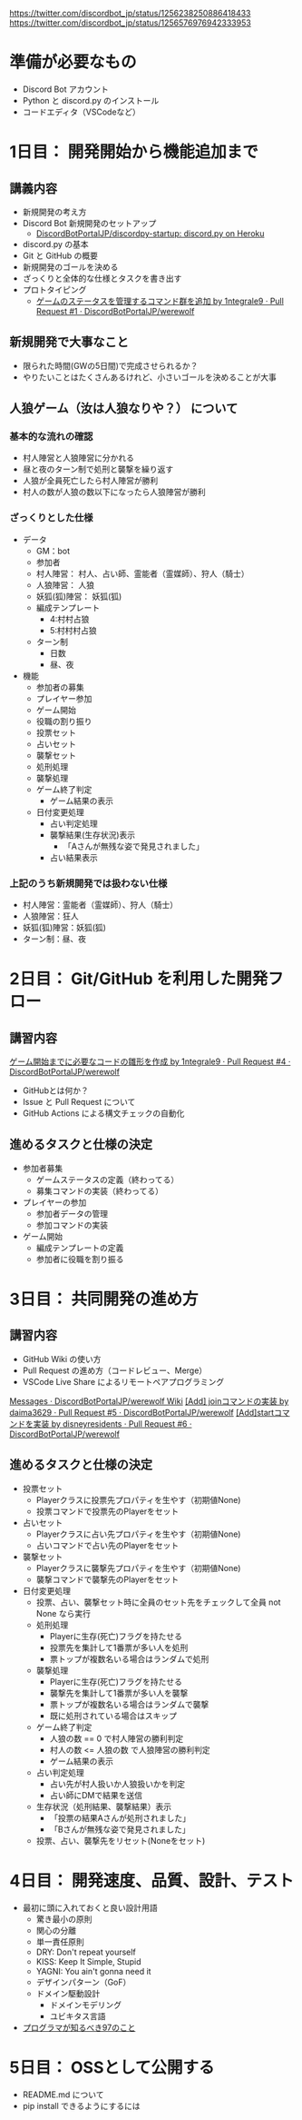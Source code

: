 https://twitter.com/discordbot_jp/status/1256238250886418433
https://twitter.com/discordbot_jp/status/1256576976942333953

# 準備が必要なもの

- Discord Bot アカウント
- Python と discord.py のインストール
- コードエディタ（VSCodeなど）

# 1日目： 開発開始から機能追加まで

## 講義内容

- 新規開発の考え方
- Discord Bot 新規開発のセットアップ
    - [DiscordBotPortalJP/discordpy-startup: discord.py on Heroku](https://github.com/DiscordBotPortalJP/discordpy-startup)
- discord.py の基本
- Git と GitHub の概要
- 新規開発のゴールを決める
- ざっくりと全体的な仕様とタスクを書き出す
- プロトタイピング
    - [ゲームのステータスを管理するコマンド群を追加 by 1ntegrale9 · Pull Request #1 · DiscordBotPortalJP/werewolf](https://github.com/DiscordBotPortalJP/werewolf/pull/1)

## 新規開発で大事なこと

- 限られた時間(GWの5日間)で完成させられるか？
- やりたいことはたくさんあるけれど、小さいゴールを決めることが大事

## 人狼ゲーム（汝は人狼なりや？） について

### 基本的な流れの確認

- 村人陣営と人狼陣営に分かれる
- 昼と夜のターン制で処刑と襲撃を繰り返す
- 人狼が全員死亡したら村人陣営が勝利
- 村人の数が人狼の数以下になったら人狼陣営が勝利

### ざっくりとした仕様

- データ
    - GM：bot
    - 参加者
    - 村人陣営： 村人、占い師、霊能者（霊媒師）、狩人（騎士）
    - 人狼陣営： 人狼
    - 妖狐(狐)陣営： 妖狐(狐)
    - 編成テンプレート
        - 4:村村占狼
        - 5:村村村占狼
    - ターン制
        - 日数
        - 昼、夜
- 機能
    - 参加者の募集
    - プレイヤー参加
    - ゲーム開始
    - 役職の割り振り
    - 投票セット
    - 占いセット
    - 襲撃セット
    - 処刑処理
    - 襲撃処理
    - ゲーム終了判定
        - ゲーム結果の表示
    - 日付変更処理
        - 占い判定処理
        - 襲撃結果(生存状況)表示
            - 「Aさんが無残な姿で発見されました」
        - 占い結果表示

### 上記のうち新規開発では扱わない仕様

- 村人陣営：霊能者（霊媒師）、狩人（騎士）
- 人狼陣営：狂人
- 妖狐(狐)陣営：妖狐(狐)
- ターン制：昼、夜

# 2日目： Git/GitHub を利用した開発フロー

## 講習内容

[ゲーム開始までに必要なコードの雛形を作成 by 1ntegrale9 · Pull Request #4 · DiscordBotPortalJP/werewolf](https://github.com/DiscordBotPortalJP/werewolf/pull/4)

- GitHubとは何か？
- Issue と Pull Request について
- GitHub Actions による構文チェックの自動化

## 進めるタスクと仕様の決定

- 参加者募集
    - ゲームステータスの定義（終わってる）
    - 募集コマンドの実装（終わってる）
- プレイヤーの参加
    - 参加者データの管理
    - 参加コマンドの実装
- ゲーム開始
    - 編成テンプレートの定義
    - 参加者に役職を割り振る

# 3日目： 共同開発の進め方

## 講習内容

- GitHub Wiki の使い方
- Pull Request の進め方（コードレビュー、Merge）
- VSCode Live Share によるリモートペアプログラミング

[Messages · DiscordBotPortalJP/werewolf Wiki](https://github.com/DiscordBotPortalJP/werewolf/wiki/Messages)
[[Add] joinコマンドの実装 by daima3629 · Pull Request #5 · DiscordBotPortalJP/werewolf](https://github.com/DiscordBotPortalJP/werewolf/pull/5)
[[Add]startコマンドを実装 by disneyresidents · Pull Request #6 · DiscordBotPortalJP/werewolf](https://github.com/DiscordBotPortalJP/werewolf/pull/6)

## 進めるタスクと仕様の決定

- 投票セット
    - Playerクラスに投票先プロパティを生やす（初期値None)
    - 投票コマンドで投票先のPlayerをセット
- 占いセット
    - Playerクラスに占い先プロパティを生やす（初期値None)
    - 占いコマンドで占い先のPlayerをセット
- 襲撃セット
    - Playerクラスに襲撃先プロパティを生やす（初期値None)
    - 襲撃コマンドで襲撃先のPlayerをセット
- 日付変更処理
    - 投票、占い、襲撃セット時に全員のセット先をチェックして全員 not None なら実行
    - 処刑処理
        - Playerに生存(死亡)フラグを持たせる
        - 投票先を集計して1番票が多い人を処刑
        - 票トップが複数名いる場合はランダムで処刑
    - 襲撃処理
        - Playerに生存(死亡)フラグを持たせる
        - 襲撃先を集計して1番票が多い人を襲撃
        - 票トップが複数名いる場合はランダムで襲撃
        - 既に処刑されている場合はスキップ
    - ゲーム終了判定
        - 人狼の数 == 0 で村人陣営の勝利判定
        - 村人の数 <= 人狼の数 で人狼陣営の勝利判定
        - ゲーム結果の表示
    - 占い判定処理
        - 占い先が村人扱いか人狼扱いかを判定
        - 占い師にDMで結果を送信
    - 生存状況（処刑結果、襲撃結果）表示
        - 「投票の結果Aさんが処刑されました」
        - 「Bさんが無残な姿で発見されました」
    - 投票、占い、襲撃先をリセット(Noneをセット)

# 4日目： 開発速度、品質、設計、テスト

- 最初に頭に入れておくと良い設計用語
    - 驚き最小の原則
    - 関心の分離
    - 単一責任原則
    - DRY: Don't repeat yourself
    - KISS: Keep It Simple, Stupid
    - YAGNI: You ain't gonna need it
    - デザインパターン（GoF）
    - ドメイン駆動設計
        - ドメインモデリング
        - ユビキタス言語
- [プログラマが知るべき97のこと](https://xn--97-273ae6a4irb6e2hsoiozc2g4b8082p.com/)

# 5日目： OSSとして公開する

- README.md について
- pip install できるようにするには
